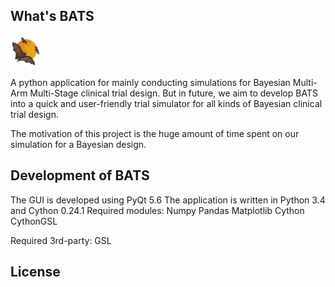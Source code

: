 ## What's BATS 
<img src="https://github.com/ContaTP/BATS-Bayesian-Adaptive-Trial-Simulator/blob/master/example/bcts.png" alt="Drawing" style="width: 50px;"/>


A python application for mainly conducting simulations for Bayesian Multi-Arm Multi-Stage clinical trial design. But in future, we aim to develop BATS into a quick and user-friendly trial simulator for all kinds of Bayesian clinical trial design.


The motivation of this project is the huge amount of time spent on our simulation for a Bayesian design.

## Development of BATS

The GUI is developed using PyQt 5.6
The application is written in Python 3.4 and Cython 0.24.1
Required modules:
Numpy
Pandas
Matplotlib
Cython
CythonGSL

Required 3rd-party:
GSL


## License
